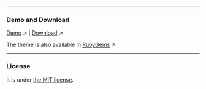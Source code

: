 

-----

### Demo and Download

[Demo](http://mateussmedeiros.github.io/blade-theme/) :arrow_upper_right: |
[Download](https://github.com/mateussmedeiros/blade-theme/archive/master.zip) :arrow_upper_right:

The theme is also available in [RubyGems](https://rubygems.org/gems/blade-theme) :arrow_upper_right:

-----

### License

It is under [the MIT license](/LICENSE).
